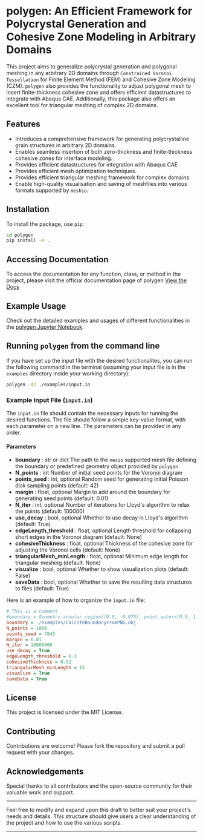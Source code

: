 # polygen: An Efficient Framework for Polycrystal Generation and Cohesive Zone Modeling in Arbitrary Domains

This project aims to generalize polycrystal generation and polygonal meshing in any arbitrary 2D domains through `Constrained Voronoi Tessellation` for Finite Element Method (FEM) and Cohesive Zone Modeling (CZM). `polygen` also provides the functionality to adjust polygonal mesh to insert finite-thickness cohesive zone and offers efficient datastructures to integrate with Abaqus CAE. Additionally, this package also offers an excellent tool for triangular meshing of complex 2D domains.

## Features

- Introduces a comprehensive framework for generating polycrystalline grain structures in arbitrary 2D domains.
- Enables seamless insertion of both zero-thickness and finite-thickness cohesive zones for interface modeling.
- Provides efficient datastructures for integration with Abaqus CAE
- Provides efficient mesh optimization techniques.
- Provides efficient triangular meshing framework for complex domains.
- Enable high-quality visualisation and saving of meshfiles into various formats supported by `meshio`.

## Installation

To install the package, use `pip`:

```bash
cd polygen
pip install -e .
```

## Accessing Documentation

To access the documentation for any function, class, or method in the project, please visit the official documentation page of polygen [View the Docs](https://Rumi381.github.io/polygen/)

## Example Usage

Check out the detailed examples and usages of different functionalities in the [polygen Jupyter Notebook](examples/polygen.ipynb).

## Running `polygen` from the command line
If you have set up the input file with the desired functionalites, you can run the following command in the terminal (assuming your input file is in the `examples` directory inside your working directory):

```sh
polygen -d2 ./examples/input.in
```

### Example Input File (`input.in`)

The `input.in` file should contain the necessary inputs for running the desired functions. The file should follow a simple key-value format, with each parameter on a new line. The parameters can be provided in any order. 

#### Parameters

- **boundary** : str or dict
    The path to the `mesio` supported mesh file defining the boundary or predefined geometry object provided by `polygen`
- **N_points** : int
    Number of initial seed points for the Voronoi diagram
- **points_seed** : int, optional
    Random seed for generating initial Poisson disk sampling points (default: 42)
- **margin** : float, optional
    Margin to add around the boundary for generating seed points (default: 0.01)
- **N_iter** : int, optional
    Number of iterations for Lloyd's algorithm to relax the points (default: 100000)
- **use_decay** : bool, optional
    Whether to use decay in Lloyd's algorithm (default: True)
- **edgeLength_threshold** : float, optional
    Length threshold for collapsing short edges in the Voronoi diagram (default: None)
- **cohesiveThickness** : float, optional
    Thickness of the cohesive zone for adjusting the Voronoi cells (default: None)
- **triangularMesh_minLength** : float, optional
    Minimum edge length for triangular meshing (default: None)
- **visualize** : bool, optional
    Whether to show visualization plots (default: False)
- **saveData** : bool, optional
    Whether to save the resulting data structures to files (default: True)

Here is an example of how to organize the `input.in` file:

```ini
# This is a comment
#boundary = Geometry.annular_region((0.0, -0.075), point_outer=(0.0, 1.49), center_inner=(0.0, -0.425), point_inner=(0.0, 0.5), name='Calcite_region360d')
boundary = ./examples/CalciteBoundaryFromPNG.obj
N_points = 1000
points_seed = 7845
margin = 0.01
N_iter = 10000000
use_decay = True
edgeLength_threshold = 6.3
cohesiveThickness = 0.02
triangularMesh_minLength = 15
visualize = True
saveData = True
```

## License

This project is licensed under the MIT License.

## Contributing

Contributions are welcome! Please fork the repository and submit a pull request with your changes.

## Acknowledgements

Special thanks to all contributors and the open-source community for their valuable work and support.

---

Feel free to modify and expand upon this draft to better suit your project's needs and details. This structure should give users a clear understanding of the project and how to use the various scripts.

---
